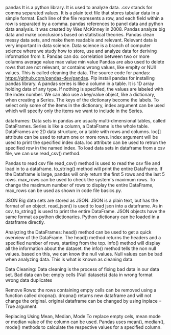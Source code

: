 pandas
It is a python library. It is used to analyze data. .csv stands for comma separated values. It is a plain text file that stores tabular data in a simple format. Each line of the file represents a row, and each field within a row is separated by a comma. pandas references to panel data and python data analysis. It was created by Wes McKinney in 2008. Pandas analyze big data and make conclusions based on statistical theories. Pandas clean messy data sets, and make them readable and relevant. Relevant data is very important in data science. Data science is a branch of computer science where we study how to store, use and analyze data for deriving information from it. Pandas can do:
correlation between two or more columns
average value
max value
min value
Pandas are also used to delete rows that are not relevant, or contains wrong values, like emplty or NUll values. This is called cleaning the data. The source code for pandas: https://github.com/pandas-dev/pandas. Pip install pandas for installing pandas library. A pandas series is like a column in a table. It is 1D array holding data of any type. If nothing is specified, the values are labeled with the index number. We can also use a key/value object, like a dictionary, when creating a Series. The keys of the dictionary become the labels. To select only some of the items in the dictionary, index argument can be used which will specify only the items we want to include in the Series.

dataframes:
Data sets in pandas are usually multi-dimensional tables, called DataFrames. Series is like a column, a DataFrame is the whole table. DataFrames are 2D data structure, or a table with rows and columns. loc[] attribute can be used to return one or more rows. index argument will be used to print the specified index data. loc attribute can be used to retrun the specified row in the named index. To load data sets in dataframe from a csv file, we can use read_csv() method.

Pandas to read csv file
read_csv() method is used to read the csv file and load in to a dataframe. to_string() method will print the entire DataFrame. If the Dataframe is large, pandas will only return the first 5 rows and the last 5 rows. max_rows can be used to check the system's maximum rows. To change the maximum number of rows to display the entire DataFrame, max_rows can be used as shown in code file basics.py.

JSON
Big data sets are stored as JSON. JSON is a plain text, but has the format of an object. read_json() is used to load json into a dataframe. As in csv, to_string() is used to print the entire DataFrame. JSON objects have the same format as python dictionaries. Python dictionary can be loaded in a dataframe directly.

Analyzing the DataFrames:
head() method can be used to get a quick overview of the DataFrame. The head() method returns the headers and a specified number of rows, starting from the top. info() method will display all the information about the dataset. the info() method tells the non null values. based on this, we can know the null values. Null values can be bad when analyzing data. This is what is known as cleaning data.

Data Cleaning:
Data cleaning is the process of fixing bad data in our data set. Bad data can be:
empty cells (Null datasets)
data in wrong format
wrong data
duplicates

Remove Rows:
the rows containing empty cells can be removed using a function called dropna(). dropna() returns new dataframe and will not change the original. original dataframe can be changed by using inplace = True argument.

Replacing Using Mean, Median, Mode
To replace empty cels, mean mode or median value of the column can be used. Pandas uses mean(), median(), mode() methods to calculate the respective values for a specified column.